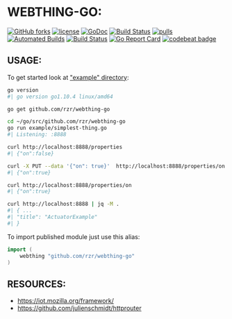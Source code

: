 # WEBTHING-GO: #

[![GitHub forks](
https://img.shields.io/github/forks/rzr/webthing-go.svg?style=social&label=Fork&maxAge=2592000
)](
https://GitHub.com/rzr/webthing-go/network/
)
[![license](
https://img.shields.io/badge/license-MPL--2.0-blue.svg
)](LICENSE)
[![GoDoc](
https://godoc.org/github.com/rzr/webthing-go?status.svg
)](
http://godoc.org/github.com/rzr/webthing-go
)
[![Build Status](
https://travis-ci.org/rzr/webthing-go.svg?branch=master
)](
https://travis-ci.org/rzr/webthing-go
)
[![pulls](
https://img.shields.io/docker/pulls/rzrfreefr/webthing-go.svg
)](
https://cloud.docker.com/repository/docker/rzrfreefr/webthing-go
)
[![Automated Builds](
https://img.shields.io/docker/automated/rzrfreefr/webthing-go.svg
)](
https://cloud.docker.com/repository/docker/rzrfreefr/webthing-go/timeline
)
[![Build Status](
https://img.shields.io/docker/build/rzrfreefr/webthing-go.svg
)](
https://cloud.docker.com/repository/docker/rzrfreefr/webthing-go/builds
)
[![Go Report Card](
https://goreportcard.com/badge/github.com/rzr/webthing-go
)](
https://goreportcard.com/report/github.com/rzr/webthing-go
)
[![codebeat badge](
https://codebeat.co/badges/f6061081-0f1b-4791-9bef-b439eb379cbc
)](
https://codebeat.co/projects/github-com-rzr-webthing-go-master
)


## USAGE: ##

To get started look at ["example" directory](./example):

```sh
go version
#| go version go1.10.4 linux/amd64

go get github.com/rzr/webthing-go

cd ~/go/src/github.com/rzr/webthing-go
go run example/simplest-thing.go
#| Listening: :8888

curl http://localhost:8888/properties
#| {"on":false}

curl -X PUT --data '{"on": true}'  http://localhost:8888/properties/on
#| {"on":true}

curl http://localhost:8888/properties/on
#| {"on":true}

curl http://localhost:8888 | jq -M .
#| { ...
#| "title": "ActuatorExample"
#| }
```


To import published module just use this alias:

```go
import (
	webthing "github.com/rzr/webthing-go"
)
```


## RESOURCES: ##

* <https://iot.mozilla.org/framework/>
* <https://github.com/julienschmidt/httprouter>
